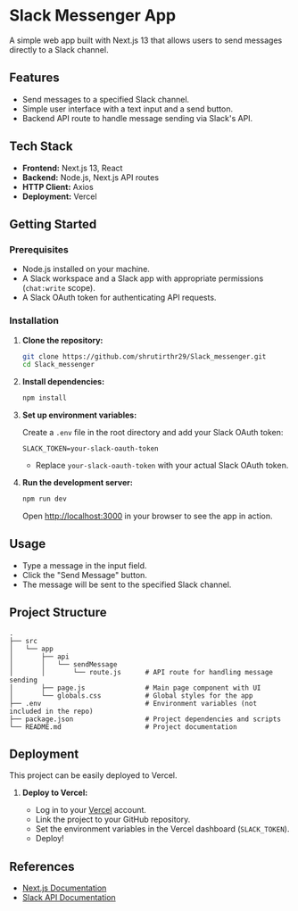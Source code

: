 # Slack Messenger App

A simple web app built with Next.js 13 that allows users to send messages directly to a Slack channel.

## Features

- Send messages to a specified Slack channel.
- Simple user interface with a text input and a send button.
- Backend API route to handle message sending via Slack's API.

## Tech Stack

- **Frontend:** Next.js 13, React
- **Backend:** Node.js, Next.js API routes
- **HTTP Client:** Axios
- **Deployment:** Vercel

## Getting Started

### Prerequisites

- Node.js installed on your machine.
- A Slack workspace and a Slack app with appropriate permissions (`chat:write` scope).
- A Slack OAuth token for authenticating API requests.

### Installation

1. **Clone the repository:**

   ```bash
   git clone https://github.com/shrutirthr29/Slack_messenger.git
   cd Slack_messenger
   ```

2. **Install dependencies:**

   ```bash
   npm install
   ```

3. **Set up environment variables:**

   Create a `.env` file in the root directory and add your Slack OAuth token:

   ```
   SLACK_TOKEN=your-slack-oauth-token
   ```

   - Replace `your-slack-oauth-token` with your actual Slack OAuth token.

4. **Run the development server:**

   ```bash
   npm run dev
   ```

   Open [http://localhost:3000](http://localhost:3000) in your browser to see the app in action.

## Usage

- Type a message in the input field.
- Click the "Send Message" button.
- The message will be sent to the specified Slack channel.

## Project Structure

```plaintext
.
├── src
│   └── app
│       ├── api
│       │   └── sendMessage
│       │       └── route.js      # API route for handling message sending
│       ├── page.js               # Main page component with UI
│       └── globals.css           # Global styles for the app
├── .env                          # Environment variables (not included in the repo)
├── package.json                  # Project dependencies and scripts
└── README.md                     # Project documentation
```

## Deployment

This project can be easily deployed to Vercel.

1. **Deploy to Vercel:**

   - Log in to your [Vercel](https://vercel.com/) account.
   - Link the project to your GitHub repository.
   - Set the environment variables in the Vercel dashboard (`SLACK_TOKEN`).
   - Deploy!

## References

- [Next.js Documentation](https://nextjs.org/docs)
- [Slack API Documentation](https://api.slack.com/)
